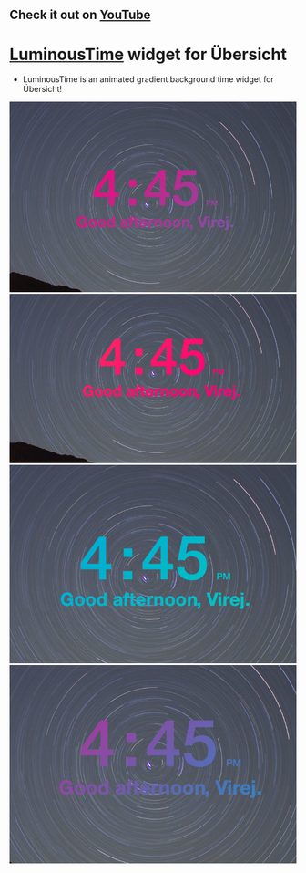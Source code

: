 <!-- [![Github All Releases](https://img.shields.io/github/downloads/virejdasani/LuminousTime/total.svg)]() -->

## Check it out on [YouTube](https://www.youtube.com/watch?v=fIkZ2jOVJVk)

# [LuminousTime](https://www.youtube.com/watch?v=fIkZ2jOVJVk) widget for Übersicht
- LuminousTime is an animated gradient background time widget for Übersicht!

![](https://github.com/virejdasani/LuminousTime/blob/master/assets/LuminousTime0.png)
![](https://github.com/virejdasani/LuminousTime/blob/master/assets/LuminousTime1.png)
![](https://github.com/virejdasani/LuminousTime/blob/master/assets/LuminousTime2.png)
![](https://github.com/virejdasani/LuminousTime/blob/master/assets/LuminousTime3.png)
